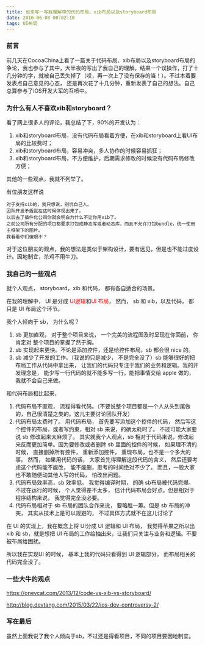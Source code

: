 ```yaml
---
title: 也来写一写我理解中的代码布局、xib布局以及storyboard布局
date: 2016-06-08 00:02:10
tags: UI布局
---
```


### 前言

前几天在CocoaChina上看了一篇关于代码布局、xib布局以及storyboard布局的争论，我也参与了其中，大半夜的写出了我自己的理解，结果一个误操作，打了十几分钟的字，就被自己丢失掉了（哎，再一次上了没有保存的当！）。不过本着要发表点自己意见的心态， 还是再次花了十几分钟，重新发表了自己的想法。自己总算参与了iOS开发大军的互喷中。

### 为什么有人不喜欢xib和storyboard？

看了网上很多人的评论，我总结了下，90%的开发认为：

1. xib和storyboard布局，没有代码布局看着方便，在xib和storyboard上看UI布局的比较费时；
2. xib和storyboard布局，容易冲突，多人协作的时候容易抓狂；
3. xib和storyboard布局，不方便维护，后期需求修改的时候没有代码布局修改方便；

其他的一些观点，我就不列举了。

有位朋友这样说

```
对于支持xib的，我只想说，别坑自己人。
团队开发矛盾就在这时候体现出来了。
以后去了插件化公司你就会明白为什么不让你用xib了。
之前公司所有分配的项目都要求打包成静态库或者动态库，而且不允许打包bundle，统一使用主框架下的图片。
我看看你们傻眼不？
```
对于这位朋友的观点，我的想法是类似于架构设计，要有远见，但是也不能过度设计。因地制宜，杀鸡不用牛刀。

### 我自己的一些观点

就个人观点， storyboard，xib 和代码， 都有各自适合的场景。

在我的理解中， UI 是分成 <font color=red>UI逻辑</font>和<font color=red>UI 布局</font>， 然而， sb 和 xib，以及代码， 都只是 UI 布局这个环节。

我个人倾向于 sb， 为什么呢？

1. sb 更加直观， 对于整个项目来说， 一个完美的流程图及时呈现在你面前， 你肯定对 整个项目的掌握了然于胸。
2. sb 实现起来更快。不论是添加控件，还是给控件布局，sb 都会很 nice 的。
3. sb 减少了开发的工作。（我说的只是减少， 不是完全没了）sb 能够很好的把布局工作从代码中拿出来， 让我们的代码只专注于我们的业务和逻辑。我的开发理念是， 能少写一行代码的就不能多写一行。能把事情交给 apple 做的， 我就不会自己来做。

和代码布局相比起来，

1. 代码布局不直观， 流程得看代码。（不要说整个项目都是一个人从头到尾做的，自己很清楚之类的。这儿主要讨论团队开发）
2. 代码布局太费时了。
用代码布局， 首先要写添加这个控件的代码， 然后写这个控件的布局，或者写约束，相对 sb 来说，的确太耗时了。
不过可能大家要说 sb 修改起来太麻烦了。 其实就我个人观点，sb 相对于代码来说，修改起来反而更加简单。因为要修改或者删除 sb 里面的控件的时候， 如果理不清的时候， 直接删掉所有控件， 重新添加控件， 重现布局，也不是一个多大的事。
然而， 如果用代码的话， 大家首先得理解这段代码的含义， 然后还要考虑这个代码能不能改， 能不能删，思考的时间绝对不少了。 而且，一般大家也不敢随便动其他人写的代码， 怕改出问题。
3. 代码布局效率高，sb 效率低。
我觉得编译时期， 的确 sb布局被代码完爆。 不过在运行的时候， 个人觉得差不太多， 估计代码布局会好点。但是相对于程序结构来说， 我觉得完全没必要。
4. 代码布局相对于 sb 布局的团队合作来说， 要略胜一筹。但是 sb 布局的冲突， 其实从技术上是可以规避的， 不过具体方式就不在这儿讨论了

在 UI 的实现上，我在概念上将 UI分成 UI 逻辑和 UI 布局， 我觉得苹果之所以出 xib 和 sb，就是想把 UI 布局的工作给抽出来，让我们只关注与业务和逻辑。不要被布局给困扰。

所以我在实现UI 的时候， 基本上我的代码只看得到 UI 逻辑部分， 而布局相关的代码完全没了。

### 一些大牛的观点

https://onevcat.com/2013/12/code-vs-xib-vs-storyboard/

http://blog.devtang.com/2015/03/22/ios-dev-controversy-2/


### 写在最后

虽然上面我说了我个人倾向于sb，不过还是得看项目，不同的项目要因地制宜。

